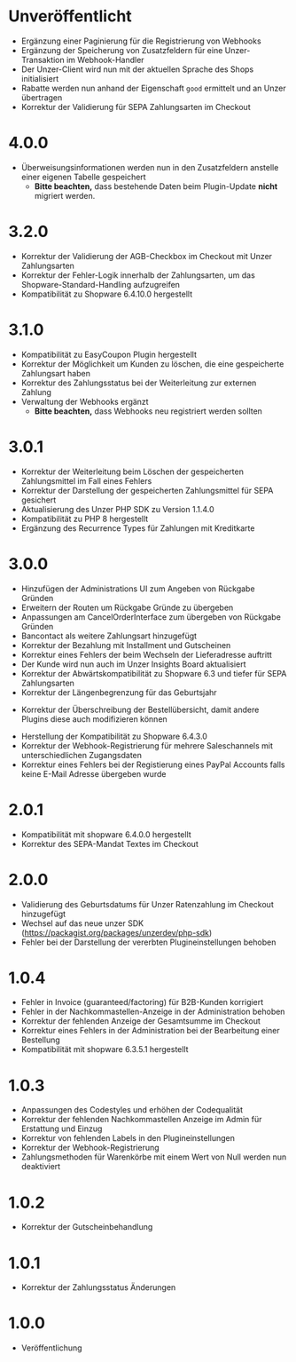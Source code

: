 # Unveröffentlicht
* Ergänzung einer Paginierung für die Registrierung von Webhooks
* Ergänzung der Speicherung von Zusatzfeldern für eine Unzer-Transaktion im Webhook-Handler
* Der Unzer-Client wird nun mit der aktuellen Sprache des Shops initialisiert
* Rabatte werden nun anhand der Eigenschaft `good` ermittelt und an Unzer übertragen
* Korrektur der Validierung für SEPA Zahlungsarten im Checkout

# 4.0.0
* Überweisungsinformationen werden nun in den Zusatzfeldern anstelle einer eigenen Tabelle gespeichert
    * **Bitte beachten,** dass bestehende Daten beim Plugin-Update **nicht** migriert werden.

# 3.2.0
* Korrektur der Validierung der AGB-Checkbox im Checkout mit Unzer Zahlungsarten
* Korrektur der Fehler-Logik innerhalb der Zahlungsarten, um das Shopware-Standard-Handling aufzugreifen 
* Kompatibilität zu Shopware 6.4.10.0 hergestellt

# 3.1.0
* Kompatibilität zu EasyCoupon Plugin hergestellt
* Korrektur der Möglichkeit um Kunden zu löschen, die eine gespeicherte Zahlungsart haben
* Korrektur des Zahlungsstatus bei der Weiterleitung zur externen Zahlung
* Verwaltung der Webhooks ergänzt
  * **Bitte beachten,** dass Webhooks neu registriert werden sollten

# 3.0.1
* Korrektur der Weiterleitung beim Löschen der gespeicherten Zahlungsmittel im Fall eines Fehlers
* Korrektur der Darstellung der gespeicherten Zahlungsmittel für SEPA gesichert
* Aktualisierung des Unzer PHP SDK zu Version 1.1.4.0
* Kompatibilität zu PHP 8 hergestellt
* Ergänzung des Recurrence Types für Zahlungen mit Kreditkarte

# 3.0.0
* Hinzufügen der Administrations UI zum Angeben von Rückgabe Gründen
* Erweitern der Routen um Rückgabe Gründe zu übergeben
* Anpassungen am CancelOrderInterface zum übergeben von Rückgabe Gründen
* Bancontact als weitere Zahlungsart hinzugefügt
* Korrektur der Bezahlung mit Installment und Gutscheinen
* Korrektur eines Fehlers der beim Wechseln der Lieferadresse auftritt
* Der Kunde wird nun auch im Unzer Insights Board aktualisiert
* Korrektur der Abwärtskompatibilität zu Shopware 6.3 und tiefer für SEPA Zahlungsarten
* Korrektur der Längenbegrenzung für das Geburtsjahr
+ Korrektur der Überschreibung der Bestellübersicht, damit andere Plugins diese auch modifizieren können
* Herstellung der Kompatibilität zu Shopware 6.4.3.0
* Korrektur der Webhook-Registrierung für mehrere Saleschannels mit unterschiedlichen Zugangsdaten
* Korrektur eines Fehlers bei der Registierung eines PayPal Accounts falls keine E-Mail Adresse übergeben wurde

# 2.0.1
* Kompatibilität mit shopware 6.4.0.0 hergestellt
* Korrektur des SEPA-Mandat Textes im Checkout

# 2.0.0
* Validierung des Geburtsdatums für Unzer Ratenzahlung im Checkout hinzugefügt
* Wechsel auf das neue unzer SDK (https://packagist.org/packages/unzerdev/php-sdk)
* Fehler bei der Darstellung der vererbten Plugineinstellungen behoben

# 1.0.4
* Fehler in Invoice (guaranteed/factoring) für B2B-Kunden korrigiert
* Fehler in der Nachkommastellen-Anzeige in der Administration behoben
* Korrektur der fehlenden Anzeige der Gesamtsumme im Checkout
* Korrektur eines Fehlers in der Administration bei der Bearbeitung einer Bestellung
* Kompatibilität mit shopware 6.3.5.1 hergestellt

# 1.0.3
* Anpassungen des Codestyles und erhöhen der Codequalität
* Korrektur der fehlenden Nachkommastellen Anzeige im Admin für Erstattung und Einzug
* Korrektur von fehlenden Labels in den Plugineinstellungen
* Korrektur der Webhook-Registrierung
* Zahlungsmethoden für Warenkörbe mit einem Wert von Null werden nun deaktiviert

# 1.0.2
* Korrektur der Gutscheinbehandlung

# 1.0.1
* Korrektur der Zahlungsstatus Änderungen

# 1.0.0
* Veröffentlichung
